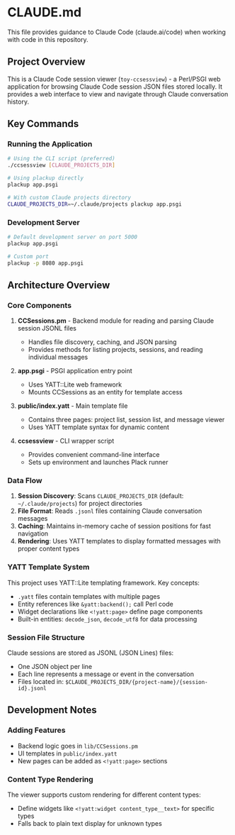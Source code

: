 # CLAUDE.md

This file provides guidance to Claude Code (claude.ai/code) when working with code in this repository.

## Project Overview

This is a Claude Code session viewer (`toy-ccsessview`) - a Perl/PSGI web application for browsing Claude Code session JSON files stored locally. It provides a web interface to view and navigate through Claude conversation history.

## Key Commands

### Running the Application

```bash
# Using the CLI script (preferred)
./ccsessview [CLAUDE_PROJECTS_DIR]

# Using plackup directly
plackup app.psgi

# With custom Claude projects directory
CLAUDE_PROJECTS_DIR=~/.claude/projects plackup app.psgi
```

### Development Server

```bash
# Default development server on port 5000
plackup app.psgi

# Custom port
plackup -p 8080 app.psgi
```

## Architecture Overview

### Core Components

1. **CCSessions.pm** - Backend module for reading and parsing Claude session JSONL files
   - Handles file discovery, caching, and JSON parsing
   - Provides methods for listing projects, sessions, and reading individual messages

2. **app.psgi** - PSGI application entry point
   - Uses YATT::Lite web framework
   - Mounts CCSessions as an entity for template access

3. **public/index.yatt** - Main template file
   - Contains three pages: project list, session list, and message viewer
   - Uses YATT template syntax for dynamic content

4. **ccsessview** - CLI wrapper script
   - Provides convenient command-line interface
   - Sets up environment and launches Plack runner

### Data Flow

1. **Session Discovery**: Scans `CLAUDE_PROJECTS_DIR` (default: `~/.claude/projects`) for project directories
2. **File Format**: Reads `.jsonl` files containing Claude conversation messages
3. **Caching**: Maintains in-memory cache of session positions for fast navigation
4. **Rendering**: Uses YATT templates to display formatted messages with proper content types

### YATT Template System

This project uses YATT::Lite templating framework. Key concepts:
- `.yatt` files contain templates with multiple pages
- Entity references like `&yatt:backend();` call Perl code
- Widget declarations like `<!yatt:page>` define page components
- Built-in entities: `decode_json`, `decode_utf8` for data processing

### Session File Structure

Claude sessions are stored as JSONL (JSON Lines) files:
- One JSON object per line
- Each line represents a message or event in the conversation
- Files located in: `$CLAUDE_PROJECTS_DIR/{project-name}/{session-id}.jsonl`

## Development Notes

### Adding Features

- Backend logic goes in `lib/CCSessions.pm`
- UI templates in `public/index.yatt`
- New pages can be added as `<!yatt:page>` sections

### Content Type Rendering

The viewer supports custom rendering for different content types:
- Define widgets like `<!yatt:widget content_type__text>` for specific types
- Falls back to plain text display for unknown types